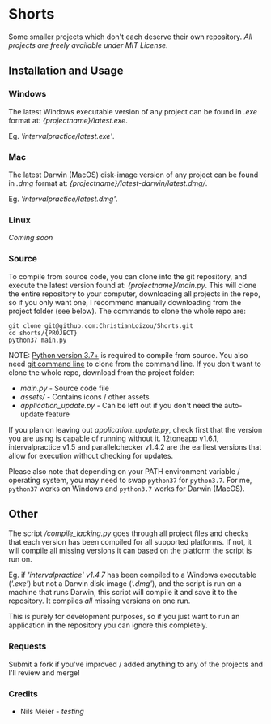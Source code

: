 # Shorts
Some smaller projects which don't each deserve their own repository. 
*All projects are freely available under MIT License.*

## Installation and Usage
### Windows
The latest Windows executable version of any project can be found in _.exe_ format at: *{projectname}/latest.exe*.

Eg. *'intervalpractice/latest.exe'*.

### Mac
The latest Darwin (MacOS) disk-image version of any project can be found in _.dmg_ format at: *{projectname}/latest-darwin/latest.dmg/*.

Eg. *'intervalpractice/latest.dmg'*.
### Linux
*Coming soon*

### Source
To compile from source code, you can clone into the git repository, and execute the latest version found at: *{projectname}/main.py*. This will clone the entire repository to your computer, downloading all projects in the repo, so if you only want one, I recommend manually downloading from the project folder (see below).
The commands to clone the whole repo are:

```
git clone git@github.com:ChristianLoizou/Shorts.git
cd shorts/{PROJECT}
python37 main.py
``` 

NOTE: [Python version 3.7+](https://python.org/downloads/) is required to compile from source. You also need [git command line](https://git-scm.com/) to clone from the command line. If you don't want to clone the whole repo, download from the project folder:
 - *main.py* - Source code file
 - *assets/* - Contains icons / other assets
 - *application_update.py* - Can be left out if you don't need the auto-update feature

 If you plan on leaving out *application_update.py*, check first that the version you are using is capable of running without it. 12toneapp v1.6.1, intervalpractice v1.5 and parallelchecker v1.4.2 are the earliest versions that allow for execution without checking for updates.

Please also note that depending on your PATH environment variable / operating system, you may need to swap `python37` for `python3.7`. For me, `python37` works on Windows and `python3.7` works for Darwin (MacOS).  

## Other
The script */compile_lacking.py* goes through all project files and checks that each version has been compiled for all supported platforms. If not, it will compile all missing versions it can based on the platform the script is run on. 

Eg. if *'intervalpractice' v1.4.7* has been compiled to a Windows executable (*'.exe'*) but not a Darwin disk-image (*'.dmg'*), and the script is run on a machine that runs Darwin, this script will compile it and save it to the repository. It compiles *all* missing versions on one run.

This is purely for development purposes, so if you just want to run an application in the repository you can ignore this completely.
### Requests
Submit a fork if you've improved / added anything to any of the projects and I'll review and merge!
### Credits
- Nils Meier - *testing*
